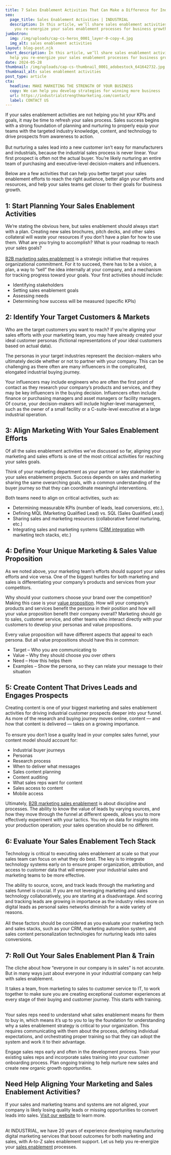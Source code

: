 ```yaml
---
title: 7 Sales Enablement Activities That Can Make a Difference for Industrials
seo:
  page_title: Sales Enablement Activities | INDUSTRIAL
  description: In this article, we’ll share sales enablement activities to help
    you re-energize your sales enablement processes for business growth.
jumbotron:
  img: /img/uploads/cap-cs-heros_0001_layer-0-copy-4.jpg
  img_alt: sales enablement activities
layout: blog-post.njk
short_description: In this article, we’ll share sales enablement activities to
  help you re-energize your sales enablement processes for business growth.
date: 2024-05-28
thumbnail: /img/uploads/cap-cs-thumbnail_0001_adobestock_641642732.jpg
thumbnail_alt: sales enablement activities
post_type: article
cta:
  headline: MAKE MARKETING THE STRENGTH OF YOUR BUSINESS
  copy: We can help you develop strategies for winning more business
  url: https://industrialstrengthmarketing.com/contact/
  label: CONTACT US
---
```

If your sales enablement activities are not helping you hit your KPIs and goals, it may be time to refresh your sales process. Sales success begins with a strong foundation of planning and nurturing to properly equip your teams with the targeted industry knowledge, content, and technology to drive prospects from awareness to action.\
\
But nurturing a sales lead into a new customer isn’t easy for manufacturers and industrials, because the industrial sales process is never linear. Your first prospect is often not the actual buyer. You’re likely nurturing an entire team of purchasing and executive-level decision-makers and influencers.



Below are a few activities that can help you better target your sales enablement efforts to reach the right audience, better align your efforts and resources, and help your sales teams get closer to their goals for business growth.

## 1: Start Planning Your Sales Enablement Activities

We’re stating the obvious here, but sales enablement should always start with a plan. Creating new sales brochures, pitch decks, and other sales collateral will waste your resources if you don’t have a plan for how to use them. What are you trying to accomplish? What is your roadmap to reach your sales goals?\
\
[B2B marketing sales enablement](https://industrialstrengthmarketing.com/services/sales-enablement/) is a strategic initiative that requires organizational commitment. For it to succeed, there has to be a vision, a plan, a way to “sell” the idea internally at your company, and a mechanism for tracking progress toward your goals. Your first activities should include:



* Identifying stakeholders
* Setting sales enablement goals
* Assessing needs
* Determining how success will be measured (specific KPIs)



## 2: Identify Your Target Customers & Markets

Who are the target customers you want to reach? If you’re aligning your sales efforts with your marketing team, you may have already created your ideal customer personas (fictional representations of your ideal customers based on actual data).



The personas in your target industries represent the decision-makers who ultimately decide whether or not to partner with your company. This can be challenging as there often are many influencers in the complicated, elongated industrial buying journey.



Your influencers may include engineers who are often the first point of contact as they research your company’s products and services, and they may be key influencers in the buying decision. Influencers often include finance or purchasing managers and asset managers or facility managers. Of course, your decision-makers will include higher-level management, such as the owner of a small facility or a C-suite-level executive at a large industrial operation.

## 3: Align Marketing With Your Sales Enablement Efforts

Of all the sales enablement activities we’ve discussed so far, aligning your marketing and sales efforts is one of the most critical activities for reaching your sales goals.



Think of your marketing department as your partner or key stakeholder in your sales enablement projects. Success depends on sales and marketing sharing the same overarching goals, with a common understanding of the buyer journey so that they can coordinate meaningful interventions. 



Both teams need to align on critical activities, such as:



* Determining measurable KPIs (number of leads, lead conversions, etc.),
* Defining MQL (Marketing Qualified Lead) vs. SQL (Sales Qualified Lead)
* Sharing sales and marketing resources (collaborative funnel nurturing, etc.)
* Integrating sales and marketing systems ([CRM integration](https://blog.hubspot.com/sales/crm-integration) with marketing tech stacks, etc.)

## 4: Define Your Unique Marketing & Sales Value Proposition

As we noted above, your marketing team’s efforts should support your sales efforts and vice versa. One of the biggest hurdles for both marketing and sales is differentiating your company’s products and services from your competitors. 

Why should your customers choose your brand over the competition? Making this case is your [value proposition](https://industrialstrengthmarketing.com/services/brand-strategy/). How will your company’s products and services benefit the persona in their position and how will your value proposition benefit their company overall? Marketing should go to sales, customer service, and other teams who interact directly with your customers to develop your personas and value propositions.

Every value proposition will have different aspects that appeal to each persona. But all value propositions should have this in common:



* Target – Who you are communicating to
* Value – Why they should choose you over others
* Need – How this helps them
* Examples – Show the persona, so they can relate your message to their situation

## 5: Create Content That Drives Leads and Engages Prospects

Creating content is one of your biggest marketing and sales enablement activities for driving industrial customer prospects deeper into your funnel. As more of the research and buying journey moves online, content — and how that content is delivered — takes on a growing importance.\
\
To ensure you don’t lose a quality lead in your complex sales funnel, your content model should account for:

* Industrial buyer journeys
* Personas
* Research process
* When to deliver what messages
* Sales content planning
* Content auditing
* What sales reps want for content
* Sales access to content
* Mobile access



Ultimately, [B2B marketing sales enablement](https://industrialstrengthmarketing.com/services/sales-enablement/) is about discipline and processes. The ability to know the value of leads by varying sources, and how they move through the funnel at different speeds, allows you to more effectively experiment with your tactics. You rely on data for insights into your production operation; your sales operation should be no different.

## 6: Evaluate Your Sales Enablement Tech Stack

Technology is critical to executing sales enablement at scale so that your sales team can focus on what they do best. The key is to integrate technology systems early on to ensure proper organization, attribution, and access to customer data that will empower your industrial sales and marketing teams to be more effective.



The ability to source, score, and track leads through the marketing and sales funnel is crucial. If you are not leveraging marketing and sales technology collaboratively, you are starting at a disadvantage. And scoring and tracking leads are growing in importance as the industry relies more on digital leads as personal sales networks diminish for a wide variety of reasons.\
\
All these factors should be considered as you evaluate your marketing tech and sales stacks, such as your CRM, marketing automation system, and sales content personalization technologies for nurturing leads into sales conversions.

## 7: Roll Out Your Sales Enablement Plan & Train

The cliche about how “everyone in our company is in sales” is not accurate. But in many ways just about everyone in your industrial company can help with sales enablement.



It takes a team, from marketing to sales to customer service to IT, to work together to make sure you are creating exceptional customer experiences at every stage of their buying and customer journey. This starts with training.

\
Your sales reps need to understand what sales enablement means for them to buy in, which means it’s up to you to lay the foundation for understanding why a sales enablement strategy is critical to your organization. This requires communicating with them about the process, defining individual expectations, and orchestrating proper training so that they can adopt the system and work it to their advantage.



Engage sales reps early and often in the development process. Train your existing sales reps and incorporate sales training into your customer onboarding process. Plan ongoing training to help nurture new sales and create new organic growth opportunities.

## Need Help Aligning Your Marketing and Sales Enablement Activities?

If your sales and marketing teams and systems are not aligned, your company is likely losing quality leads or missing opportunities to convert leads into sales. [Visit our website](https://industrialstrengthmarketing.com/services/sales-enablement/) to learn more.

\
At INDUSTRIAL, we have 20 years of experience developing manufacturing digital marketing services that boost outcomes for both marketing and sales, with A-to-Z sales enablement support. Let us help you re-energize your [sales enablement](https://industrialstrengthmarketing.com/services/sales-enablement/) processes.